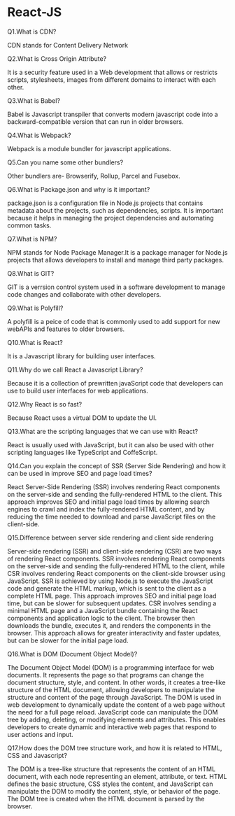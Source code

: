 # React-JS
Q1.What is CDN?

CDN stands for Content Delivery Network

Q2.What is Cross Origin Attribute?

It is a security feature used in a Web development that allows or restricts scripts, stylesheets, images from different domains to interact with each other.

Q3.What is Babel?

Babel is Javascript transpiler that converts modern javascript code into a backward-compatible version that can run in older browsers.

Q4.What is Webpack?

Webpack is a module bundler for javascript applications.

Q5.Can you name some other bundlers?

Other bundlers are- Browserify, Rollup, Parcel and Fusebox.

Q6.What is Package.json and why is it important?

package.json is a configuration file in Node.js projects that contains metadata about the projects, such as dependencies, scripts. It is important because it helps in managing the project dependencies and automating common tasks.

Q7.What is NPM?

NPM stands for Node Package Manager.It is a package manager for Node.js projects that allows developers to install and manage third party packages.

Q8.What is GIT?

GIT is a verrsion control system used in a software development to manage code changes and collaborate with other developers.

Q9.What is Polyfill?

A polyfill is a peice of code that is commonly used to add support for new webAPIs and features to older browsers.

Q10.What is React?

It is a Javascript library for building user interfaces.

Q11.Why do we call React a Javascript Library?

Because it is a collection of prewritten javaScript code that developers can use to build user interfaces for web applications.

Q12.Why React is so fast?

Because React uses a virtual DOM to update the UI.

Q13.What are the scripting languages that we can use with React?

React is usually used with JavaScript, but it can also be used with other scripting languages like TypeScript and CoffeScript.

Q14.Can you explain the concept of SSR (Server Side Rendering) and how it can be used in improve SEO and page load times?

React Server-Side Rendering (SSR) involves rendering React components on the server-side and sending the fully-rendered HTML to the client. This approach improves SEO and initial page load times by allowing search engines to crawl and index the fully-rendered HTML content, and by reducing the time needed to download and parse JavaScript files on the client-side.

Q15.Difference between server side rendering and client side rendering

Server-side rendering (SSR) and client-side rendering (CSR) are two ways of rendering React components. SSR involves rendering React components on the server-side and sending the fully-rendered HTML to the client, while CSR involves rendering React components on the client-side browser using JavaScript. SSR is achieved by using Node.js to execute the JavaScript code and generate the HTML markup, which is sent to the client as a complete HTML page. This approach improves SEO and initial page load time, but can be slower for subsequent updates. CSR involves sending a minimal HTML page and a JavaScript bundle containing the React components and application logic to the client. The browser then downloads the bundle, executes it, and renders the components in the browser. This approach allows for greater interactivity and faster updates, but can be slower for the initial page load.

Q16.What is DOM (Document Object Model)?

The Document Object Model (DOM) is a programming interface for web documents. It represents the page so that programs can change the document structure, style, and content. In other words, it creates a tree-like structure of the HTML document, allowing developers to manipulate the structure and content of the page through JavaScript. The DOM is used in web development to dynamically update the content of a web page without the need for a full page reload. JavaScript code can manipulate the DOM tree by adding, deleting, or modifying elements and attributes. This enables developers to create dynamic and interactive web pages that respond to user actions and input.

Q17.How does the DOM tree structure work, and how it is related to HTML, CSS and Javascript?

The DOM is a tree-like structure that represents the content of an HTML document, with each node representing an element, attribute, or text. HTML defines the basic structure, CSS styles the content, and JavaScript can manipulate the DOM to modify the content, style, or behavior of the page. The DOM tree is created when the HTML document is parsed by the browser.
